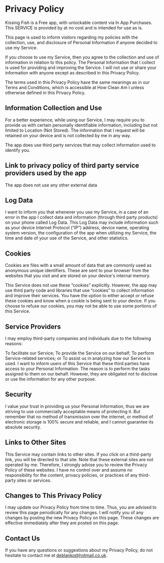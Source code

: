 # Privacy Policy

Kissing Fish is a Free app, with unlockable content via In App Purchases. 
This SERVICE is provided by at no cost and is intended for use as is.

This page is used to inform visitors regarding my policies with the collection, use, and disclosure of Personal Information if anyone decided to use my Service.

If you choose to use my Service, then you agree to the collection and use of information in relation to this policy. 
The Personal Information that I collect is used for providing and improving the Service. 
I will not use or share your information with anyone except as described in this Privacy Policy.

The terms used in this Privacy Policy have the same meanings as in our Terms and Conditions, which is accessible at How Clean Am I unless otherwise defined in this Privacy Policy.

## Information Collection and Use

For a better experience, while using our Service, I may require you to provide us with certain personally identifiable information, including but not limited to Location (Not Stored). 
The information that I request will be retained on your device and is not collected by me in any way.

The app does use third party services that may collect information used to identify you.

## Link to privacy policy of third party service providers used by the app

The app does not use any other external data

## Log Data

I want to inform you that whenever you use my Service, in a case of an error in the app I collect data and information (through third party products) on your phone called Log Data. 
This Log Data may include information such as your device Internet Protocol (“IP”) address, device name, operating system version, the configuration of the app when utilizing my Service, the time and date of your use of the Service, and other statistics.

## Cookies

Cookies are files with a small amount of data that are commonly used as anonymous unique identifiers. 
These are sent to your browser from the websites that you visit and are stored on your device's internal memory.

This Service does not use these “cookies” explicitly. 
However, the app may use third party code and libraries that use “cookies” to collect information and improve their services. 
You have the option to either accept or refuse these cookies and know when a cookie is being sent to your device. 
If you choose to refuse our cookies, you may not be able to use some portions of this Service.

## Service Providers

I may employ third-party companies and individuals due to the following reasons:

To facilitate our Service;
To provide the Service on our behalf;
To perform Service-related services; or
To assist us in analyzing how our Service is used.
I want to inform users of this Service that these third parties have access to your Personal Information. 
The reason is to perform the tasks assigned to them on our behalf. 
However, they are obligated not to disclose or use the information for any other purpose.

## Security

I value your trust in providing us your Personal Information, thus we are striving to use commercially acceptable means of protecting it. 
But remember that no method of transmission over the internet, or method of electronic storage is 100% secure and reliable, and I cannot guarantee its absolute security.

## Links to Other Sites

This Service may contain links to other sites. 
If you click on a third-party link, you will be directed to that site. 
Note that these external sites are not operated by me. 
Therefore, I strongly advise you to review the Privacy Policy of these websites. 
I have no control over and assume no responsibility for the content, privacy policies, or practices of any third-party sites or services.

## Changes to This Privacy Policy

I may update our Privacy Policy from time to time. 
Thus, you are advised to review this page periodically for any changes. 
I will notify you of any changes by posting the new Privacy Policy on this page. These changes are effective immediately after they are posted on this page.

## Contact Us

If you have any questions or suggestions about my Privacy Policy, do not hesitate to contact me at deblanko@hotmail.co.uk.
